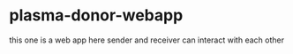 # plasma-donor-webapp
this one is a web app here sender and receiver can  interact  with each other
